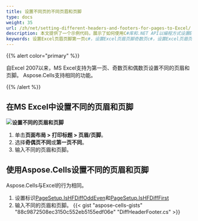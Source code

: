 ```yaml
---
title: 设置不同页的不同页眉和页脚
type: docs
weight: 35
url: /zh/net/setting-different-headers-and-footers-for-pages-to-Excel/
description: 本文提供了一个示例代码，展示了如何使用C#库和.NET API以编程方式设置Excel工作表页面设置的各种页眉和页脚。您可以为第一页、奇数页和偶数页设置页眉和页脚。
keywords: 设置Excel页眉页脚第一页c#，设置Excel页眉页脚奇数页c#，设置Excel页眉页脚偶数页c#
---
```


{{% alert color="primary" %}}

自Excel 2007以来，MS Excel支持为第一页、奇数页和偶数页设置不同的页眉和页脚。
Aspose.Cells支持相同的功能。

{{% /alert %}}

## **在MS Excel中设置不同的页眉和页脚**

**![设置不同的页眉和页脚](difpage.png)**

1. 单击**页面布局 > 打印标题 > 页眉/页脚**。
1. 选择**奇偶页不同**或**第一页不同**。
1. 输入不同的页眉和页脚。

## **使用Aspose.Cells设置不同的页眉和页脚**

Aspose.Cells与Excel的行为相同。
1. 设置标识[PageSetup.IsHFDiffOddEven](https://reference.aspose.com/cells/net/aspose.cells/pagesetup/ishfdiffoddeven/)和[PageSetup.IsHFDiffFirst](https://reference.aspose.com/cells/net/aspose.cells/pagesetup/IsHFDiffFirst/) 
1. 输入不同的页眉和页脚。
{{< gist "aspose-cells-gists" "88c9872508ec3150c552eb5155edf06e" "DiffHeaderFooter.cs" >}}
